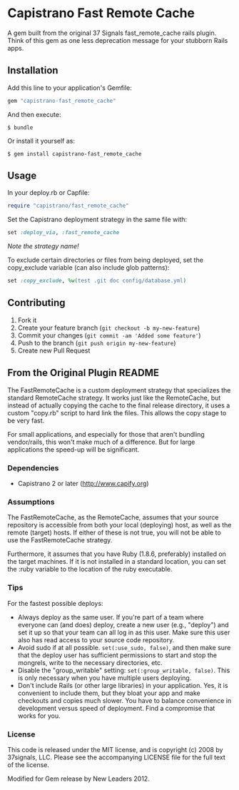 # Capistrano Fast Remote Cache

A gem built from the original 37 Signals fast_remote_cache rails plugin. Think of this gem as one less deprecation message for your stubborn Rails apps.

## Installation

Add this line to your application's Gemfile:

```ruby
gem "capistrano-fast_remote_cache"
```

And then execute:

    $ bundle

Or install it yourself as:

    $ gem install capistrano-fast_remote_cache

## Usage

In your deploy.rb or Capfile:

```ruby
require "capistrano/fast_remote_cache"
```

Set the Capistrano deployment strategy in the same file with:

```ruby
set :deploy_via, :fast_remote_cache
```

_Note the strategy name!_

To exclude certain directories or files from being deployed, set the copy_exclude variable (can also include glob patterns):

```ruby
set :copy_exclude, %w(test .git doc config/database.yml)
```

## Contributing

1. Fork it
2. Create your feature branch (`git checkout -b my-new-feature`)
3. Commit your changes (`git commit -am 'Added some feature'`)
4. Push to the branch (`git push origin my-new-feature`)
5. Create new Pull Request

## From the Original Plugin README

The FastRemoteCache is a custom deployment strategy that specializes the standard RemoteCache strategy. It works just like the RemoteCache, but instead of actually copying the cache to the final release directory, it uses a custom "copy.rb" script to hard link the files. This allows the copy stage to be very fast.

For small applications, and especially for those that aren't bundling vendor/rails, this won't make much of a difference. But for large applications the speed-up will be significant.

### Dependencies

* Capistrano 2 or later (http://www.capify.org)

### Assumptions

The FastRemoteCache, as the RemoteCache, assumes that your source repository is accessible from both your local (deploying) host, as well as the remote (target) hosts. If either of these is not true, you will not be able to use the FastRemoteCache strategy.

Furthermore, it assumes that you have Ruby (1.8.6, preferably) installed on the target machines. If it is not installed in a standard location, you can set the :ruby variable to the location of the ruby executable.

### Tips

For the fastest possible deploys:

* Always deploy as the same user. If you're part of a team where everyone can (and does) deploy, create a new user (e.g., "deploy") and set it up so that your team can all log in as this user. Make sure this user also has read access to your source code repository.
* Avoid sudo if at all possible. `set(:use_sudo, false)`, and then make sure that the deploy user has sufficient permissions to start and stop the mongrels, write to the necessary directories, etc.
* Disable the "group_writable" setting: `set(:group_writable, false)`. This is only necessary when you have multiple users deploying.
* Don't include Rails (or other large libraries) in your application. Yes, it is convenient to include them, but they bloat your app and make checkouts and copies much slower. You have to balance convenience in development versus speed of deployment. Find a compromise that works for you.

### License

This code is released under the MIT license, and is copyright (c) 2008 by 37signals, LLC. Please see the accompanying LICENSE file for the full text of the license.

Modified for Gem release by New Leaders 2012.
